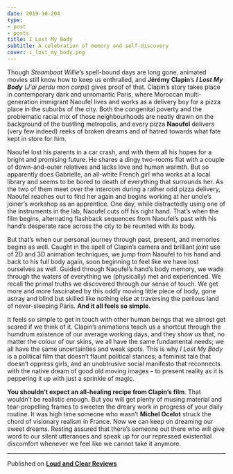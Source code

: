 ```yaml
---
date: 2019-10-204
type:
- post
- posts
title: I Lost My Body
subtitle: A celebration of memory and self-discovery
cover: i_lost_my_body.png
---
```


Though *Steamboat Willie*’s spell-bound days are long gone, animated movies still know how to keep us enthralled, and **Jérémy Clapin**’s ***I Lost My Body*** (*J’ai perdu mon corps*) gives proof of that. Clapin’s story takes place in contemporary dark and unromantic Paris, where Moroccan multi-generation immigrant Naoufel lives and works as a delivery boy for a pizza place in the suburbs of the city. Both the congenital poverty and the problematic racial mix of those neighbourhoods are neatly drawn on the background of the bustling metropolis, and every pizza **Naoufel** delivers (very few indeed) reeks of broken dreams and of hatred towards what fate kept in store for him.

Naoufel lost his parents in a car crash, and with them all his hopes for a bright and promising future. He shares a dingy two-rooms flat with a couple of down-and-outer relatives and lacks love and human warmth. But so apparently does Gabrielle, an all-white French girl who works at a local library and seems to be bored to death of everything that surrounds her. As the two of them meet over the intercom during a rather odd pizza delivery, Naoufel reaches out to find her again and begins working at her uncle’s joiner’s workshop as an apprentice. One day, while distractedly using one of the instruments in the lab, Naoufel cuts off his right hand. That’s when the film begins, alternating flashback sequences from Naoufel’s past with his hand’s desperate race across the city to be reunited with its body.

But that’s when our personal journey through past, present, and memories begins as well. Caught in the spell of Clapin’s camera and brilliant joint use of 2D and 3D animation techniques, we jump from Naoufel to his hand and back to his full body again, soon beginning to feel like we have lost ourselves as well. Guided through Naoufel’s hand’s body memory, we wade through the waters of everything we (physically) met and experienced. We recall the primal truths we discovered through our sense of touch. We get more and more fascinated by this oddly moving little piece of body, gone astray and blind but skilled like nothing else at traversing the perilous land of never-sleeping Paris. **And it all feels so simple**.

It feels so simple to get in touch with other human beings that we almost get scared if we think of it. Clapin’s animations teach us a shortcut through the humdrum existence of our average working days, and they show us that, no matter the colour of our skins, we all have the same fundamental needs; we all have the same uncertainties and weak spots. This is why *I Lost My Body* is a political film that doesn’t flaunt political stances; a feminist tale that doesn’t oppress girls, and an unobtrusive social manifesto that reconnects with the native dream of good old moving images – to present reality as it is peppering it up with just a sprinkle of magic.

**You shouldn’t expect an all-healing recipe from Clapin’s film**. That wouldn’t be realistic enough. But you will get plenty of musing material and tear-propelling frames to sweeten the dreary work in progress of your daily routine. It was high time someone who wasn’t **Michel Ocelot** struck the chord of visionary realism in France. Now we can keep on dreaming our sweet dreams. Resting assured that there’s someone out there who will give word to our silent utterances and speak up for our repressed existential discomfort whenever we feel like we cannot take it anymore.

---
Published on **[Loud and Clear Reviews](loudandclearreviews.com)**